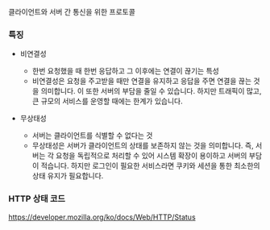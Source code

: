클라이언트와 서버 간 통신을 위한 프로토콜

### 특징
- 비연결성
	- 한번 요청했을 때 한번 응답하고 그 이후에는 연결이 끊기는 특성
	- 비연결성은 요청을 주고받을 때만 연결을 유지하고 응답을 주면 연결을 끊는 것을 의미합니다. 이 또한 서버의 부담을 줄일 수 있습니다. 하지만 트래픽이 많고, 큰 규모의 서비스를 운영할 때에는 한계가 있습니다.

- 무상태성
	- 서버는 클라이언트를 식별할 수 없다는 것
	- 무상태성은 서버가 클라이언트의 상태를 보존하지 않는 것을 의미합니다. 즉, 서버는 각 요청을 독립적으로 처리할 수 있어 시스템 확장이 용이하고 서버의 부담이 적습니다. 하지만 로그인이 필요한 서비스라면 쿠키와 세션을 통한 최소한의 상태 유지가 필요합니다.

### HTTP 상태 코드
https://developer.mozilla.org/ko/docs/Web/HTTP/Status